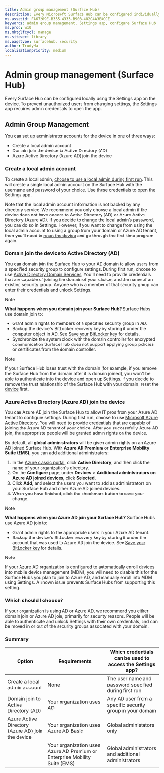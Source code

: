 ```yaml
---
title: Admin group management (Surface Hub)
description: Every Microsoft Surface Hub can be configured individually by opening the Settings app on the device.
ms.assetid: FA67209E-B355-4333-B903-482C4A3BDCCE
keywords: admin group management, Settings app, configure Surface Hub
ms.prod: w10
ms.mktglfcycl: manage
ms.sitesec: library
ms.pagetype: surfacehub, security
author: TrudyHa
localizationpriority: medium
---
```


# Admin group management (Surface Hub)


Every Surface Hub can be configured locally using the Settings app on the device. To prevent unauthorized users from changing settings, the Settings app requires admin credentials to open the app.


## Admin Group Management

You can set up administrator accounts for the device in one of three ways:

-   Create a local admin account
-   Domain join the device to Active Directory (AD)
-   Azure Active Directory (Azure AD) join the device


### Create a local admin account

To create a local admin, [choose to use a local admin during first run](first-run-program-surface-hub.md#use-a-local-admin). This will create a single local admin account on the Surface Hub with the username and password of your choice. Use these credentials to open the Settings app.

Note that the local admin account information is not backed by any directory service. We recommend you only choose a local admin if the device does not have access to Active Directory (AD) or Azure Active Directory (Azure AD). If you decide to change the local admin’s password, you can do so in Settings. However, if you want to change from using the local admin account to using a group from your domain or Azure AD tenant, then you’ll need to [reset the device](device-reset-surface-hub.md) and go through the first-time program again.


### Domain join the device to Active Directory (AD)

You can domain join the Surface Hub to your AD domain to allow users from a specified security group to configure settings. During first run, choose to use [Active Directory Domain Services](first-run-program-surface-hub.md#a-href-iduse-active-directoryause-active-directory-domain-services). You'll need to provide credentials that are capable of joining the domain of your choice, and the name of an existing security group. Anyone who is a member of that security group can enter their credentials and unlock Settings.

> [!NOTE]
> **What happens when you domain join your Surface Hub?** Surface Hubs use domain join to:
> - Grant admin rights to members of a specified security group in AD.
> - Backup the device's BitLocker recovery key by storing it under the computer object in AD. See [Save your BitLocker key](save-bitlocker-key-surface-hub.md) for details.
> - Synchronize the system clock with the domain controller for encrypted communication
> Surface Hub does not support applying group policies or certificates from the domain controller.

> [!NOTE]
> If your Surface Hub loses trust with the domain (for example, if you remove the Surface Hub from the domain after it is domain joined), you won't be able to authenticate into the device and open up Settings. If you decide to remove the trust relationship of the Surface Hub with your domain, [reset the device](device-reset-surface-hub.md) first.


### Azure Active Directory (Azure AD) join the device

You can Azure AD join the Surface Hub to allow IT pros from your Azure AD tenant to configure settings. During first run, choose to use [Microsoft Azure Active Directory](first-run-program-surface-hub.md#a-href-iduse-microsoft-azureause-microsoft-azure-active-directory). You will need to provide credentials that are capable of joining the Azure AD tenant of your choice. After you successfully Azure AD join, the appropriate people will be granted admin rights on the device.

By default, all **global administrators** will be given admin rights on an Azure AD joined Surface Hub. With **Azure AD Premium** or **Enterprise Mobility Suite (EMS)**, you can add additional administrators:
1.  In the [Azure classic portal](https://manage.windowsazure.com/), click **Active Directory**, and then click the name of your organization's directory.
2.  On the **Configure** page, under **Devices** > **Additional administrators on Azure AD joined devices**, click **Selected**.
3.  Click **Add**, and select the users you want to add as administrators on your Surface Hub and other Azure AD joined devices.
4.  When you have finished, click the checkmark button to save your change.

> [!NOTE]
> **What happens when you Azure AD join your Surface Hub?** Surface Hubs use Azure AD join to:
> - Grant admin rights to the appropriate users in your Azure AD tenant.
> - Backup the device's BitLocker recovery key by storing it under the account that was used to Azure AD join the device. See [Save your BitLocker key](save-bitlocker-key-surface-hub.md) for details.

> [!NOTE]
> If your Azure AD organization is configured to automatically enroll devices into mobile device management (MDM), you will need to disable this for the Surface Hubs you plan to join to Azure AD, and manually enroll into MDM using Settings. A known issue prevents Surface Hubs from supporting this setting.


### Which should I choose?

If your organization is using AD or Azure AD, we recommend you either domain join or Azure AD join, primarily for security reasons. People will be able to authenticate and unlock Settings with their own credentials, and can be moved in or out of the security groups associated with your domain.


### Summary

| Option                                            | Requirements                            | Which credentials can be used to access the Settings app?  |
|---------------------------------------------------|-----------------------------------------|-------|
| Create a local admin account                      | None                                    | The user name and password specified during first run |
| Domain join to Active Directory (AD)              | Your organization uses AD               | Any AD user from a specific security group in your domain |
| Azure Active Directory (Azure AD) join the device | Your organization uses Azure AD Basic   | Global administators only |
|                                                   | Your organization uses Azure AD Premium or Enterprise Mobility Suite (EMS) | Global administrators and additional administrators |

